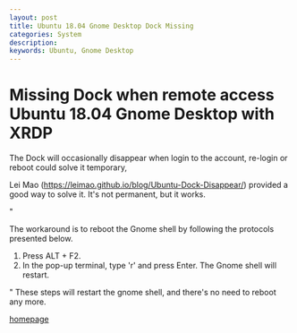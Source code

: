 ```yaml
---
layout: post
title: Ubuntu 18.04 Gnome Desktop Dock Missing
categories: System
description: 
keywords: Ubuntu, Gnome Desktop
---
```


# Missing Dock when remote access Ubuntu 18.04 Gnome Desktop with XRDP

The Dock will occasionally disappear when login to the account, re-login or reboot could solve it temporary,

Lei Mao (https://leimao.github.io/blog/Ubuntu-Dock-Disappear/) provided a good way to solve it. It's not permanent, but it works.

"

The workaround is to reboot the Gnome shell by following the protocols presented below.
1. Press ALT + F2.
2. In the pop-up terminal, type 'r' and press Enter.
The Gnome shell will restart.

"
These steps will restart the gnome shell, and there's no need to reboot any more.

[homepage](/)

